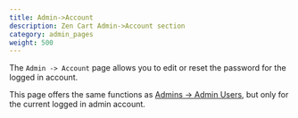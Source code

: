 ```yaml
---
title: Admin->Account 
description: Zen Cart Admin->Account section
category: admin_pages
weight: 500 
---
```


The `Admin -> Account` page allows you to edit or reset the password 
for the logged in account.

This page offers the same functions as [Admins -> Admin Users](/user/admin_pages/admins/admin_users/), but only for the current logged in admin account. 


